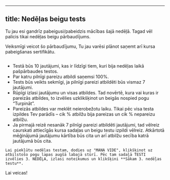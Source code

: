 
---
title: Nedēļas beigu tests 
---

<!--
```attention-recommendation {label: "Tērzētava"}
[SARUNU VIETNE](https://3-ned-sarunas.netlify.app/)
```
-->

Tu jau esi gandrīz pabeigusi/pabeidzis mācības šajā nedēļā. Tagad vēl palicis tikai nedēļas beigu pārbaudījums.

Veiksmīgi veicot šo pārbaudījumu, Tu jau varēsi plānot saņemt arī kursa pabeigšanas sertifikātu. 

```attention-note {label: "Informācija par testu"}
```
- Testā būs 10 jautājumi, kas ir līdzīgi tiem, kuri bija nedēļas laikā pašpārbaudes testos.  
- Par katru pilnīgi pareizu atbildi saņemsi 100%.  
- Tests būs veikts sekmīgi, ja pilnīgi pareizi atbildēti būs vismaz 7 jautājumi.    
- Rūpīgi izlasi jautājumu un visas atbildes. Tad novērtē, kura vai kuras ir pareizās atbildes, to izvēlies uzklikšķinot un beigās nospied pogu “Turpināt”.  
- Pareizās atbildes var meklēt neierobežotu laiku. Tikai pēc visa testa izpildes Tev parādīs – cik % atbilžu bija pareizas un cik % nepareizu atbilžu.  
- Ja pirmajā reizē nesanāk 7 pilnīgi pareizi atbildēti jautājumi, tad vēlreiz caurskati attiecīgās kursa sadaļas un beigu testu izpildi vēlreiz. Atkārtotā mēģinājumā jautājumu kārtība būs cita un arī atbilžu secība katrā jautājumā būs cita.  

```attention-recommendation {label: ""}
Lai piekļūtu nedēļas testam, dodies uz "MANA VIDE", klikšķinot uz atbilstošo pogu lapas augšā labajā stūrī. Pēc tam sadaļā TESTI izvēlies 3. NEDĒĻA, izlasi noteikumus un klikšķini **Sākam 3. nedēļas testu**.
```

Lai veicas! 
